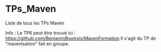 # TPs_Maven

Liste de tous les TPs Maven

Info : Le TP6 peut être trouvé ici : https://github.com/BenjaminBoutrois/MavenFormation
Il s'agit du TP de "mavenisation" fait en groupe.
